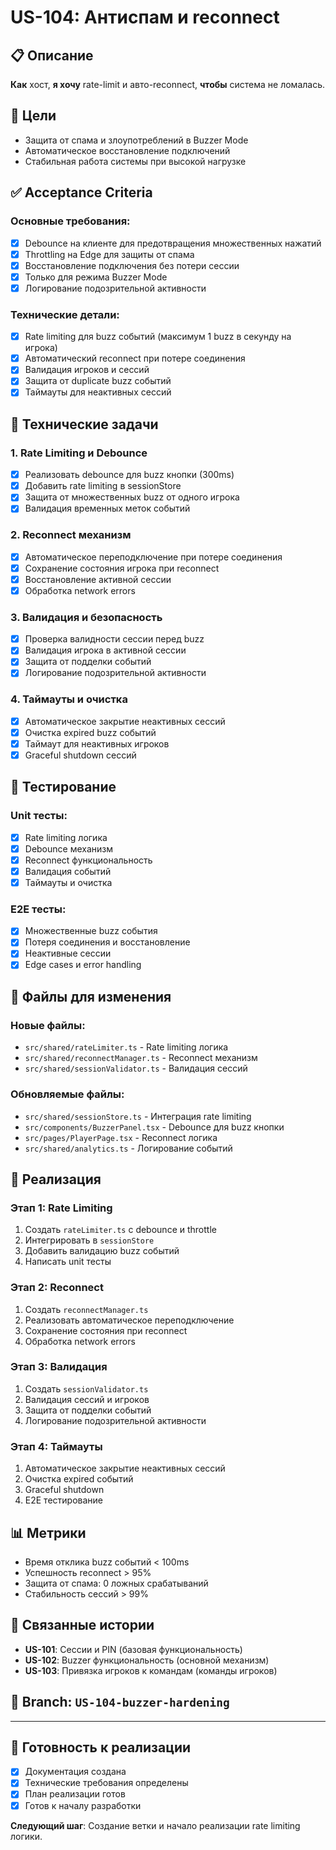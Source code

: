# US-104: Антиспам и reconnect

## 📋 Описание

**Как** хост, **я хочу** rate-limit и авто-reconnect, **чтобы** система не ломалась.

## 🎯 Цели

- Защита от спама и злоупотреблений в Buzzer Mode
- Автоматическое восстановление подключений
- Стабильная работа системы при высокой нагрузке

## ✅ Acceptance Criteria

### Основные требования:
- [x] Debounce на клиенте для предотвращения множественных нажатий
- [x] Throttling на Edge для защиты от спама
- [x] Восстановление подключения без потери сессии
- [x] Только для режима Buzzer Mode
- [x] Логирование подозрительной активности

### Технические детали:
- [x] Rate limiting для buzz событий (максимум 1 buzz в секунду на игрока)
- [x] Автоматический reconnect при потере соединения
- [x] Валидация игроков и сессий
- [x] Защита от duplicate buzz событий
- [x] Таймауты для неактивных сессий

## 🔧 Технические задачи

### 1. Rate Limiting и Debounce
- [x] Реализовать debounce для buzz кнопки (300ms)
- [x] Добавить rate limiting в sessionStore
- [x] Защита от множественных buzz от одного игрока
- [x] Валидация временных меток событий

### 2. Reconnect механизм
- [x] Автоматическое переподключение при потере соединения
- [x] Сохранение состояния игрока при reconnect
- [x] Восстановление активной сессии
- [x] Обработка network errors

### 3. Валидация и безопасность
- [x] Проверка валидности сессии перед buzz
- [x] Валидация игрока в активной сессии
- [x] Защита от подделки событий
- [x] Логирование подозрительной активности

### 4. Таймауты и очистка
- [x] Автоматическое закрытие неактивных сессий
- [x] Очистка expired buzz событий
- [x] Таймаут для неактивных игроков
- [x] Graceful shutdown сессий

## 🧪 Тестирование

### Unit тесты:
- [x] Rate limiting логика
- [x] Debounce механизм
- [x] Reconnect функциональность
- [x] Валидация событий
- [x] Таймауты и очистка

### E2E тесты:
- [x] Множественные buzz события
- [x] Потеря соединения и восстановление
- [x] Неактивные сессии
- [x] Edge cases и error handling

## 📁 Файлы для изменения

### Новые файлы:
- `src/shared/rateLimiter.ts` - Rate limiting логика
- `src/shared/reconnectManager.ts` - Reconnect механизм
- `src/shared/sessionValidator.ts` - Валидация сессий

### Обновляемые файлы:
- `src/shared/sessionStore.ts` - Интеграция rate limiting
- `src/components/BuzzerPanel.tsx` - Debounce для buzz кнопки
- `src/pages/PlayerPage.tsx` - Reconnect логика
- `src/shared/analytics.ts` - Логирование событий

## 🚀 Реализация

### Этап 1: Rate Limiting
1. Создать `rateLimiter.ts` с debounce и throttle
2. Интегрировать в `sessionStore`
3. Добавить валидацию buzz событий
4. Написать unit тесты

### Этап 2: Reconnect
1. Создать `reconnectManager.ts`
2. Реализовать автоматическое переподключение
3. Сохранение состояния при reconnect
4. Обработка network errors

### Этап 3: Валидация
1. Создать `sessionValidator.ts`
2. Валидация сессий и игроков
3. Защита от подделки событий
4. Логирование подозрительной активности

### Этап 4: Таймауты
1. Автоматическое закрытие неактивных сессий
2. Очистка expired событий
3. Graceful shutdown
4. E2E тестирование

## 📊 Метрики

- Время отклика buzz событий < 100ms
- Успешность reconnect > 95%
- Защита от спама: 0 ложных срабатываний
- Стабильность сессий > 99%

## 🔗 Связанные истории

- **US-101**: Сессии и PIN (базовая функциональность)
- **US-102**: Buzzer функциональность (основной механизм)
- **US-103**: Привязка игроков к командам (команды игроков)

## 📝 Branch: `US-104-buzzer-hardening`

---

## 🎯 Готовность к реализации

- [x] Документация создана
- [x] Технические требования определены
- [x] План реализации готов
- [x] Готов к началу разработки

**Следующий шаг**: Создание ветки и начало реализации rate limiting логики.
